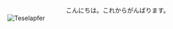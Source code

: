 <div align="center">
  こんにちは。これからがんばります。
</div>

<img align="center" alt="Teselapfer" src="https://github-readme-stats-git-master-kiharu3112s-projects.vercel.app/api/top-langs/?username=Teselapfer&show_icons=true&layout=compact&langs_count=8&card_width=320" />

<!--
**Teselapfer/Teselapfer** is a ✨ _special_ ✨ repository because its `README.md` (this file) appears on your GitHub profile.

Here are some ideas to get you started:

- 🔭 I’m currently working on ...
- 🌱 I’m currently learning ...
- 👯 I’m looking to collaborate on ...
- 🤔 I’m looking for help with ...
- 💬 Ask me about ...
- 📫 How to reach me: ...
- 😄 Pronouns: ...
- ⚡ Fun fact: ...
-->

